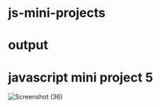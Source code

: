 # js-mini-projects
# output
# javascript mini project 5
![Screenshot (36)](https://github.com/user-attachments/assets/72f947d5-953a-4087-ae0c-ece5114e5242)
